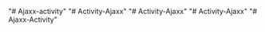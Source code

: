 "# Ajaxx-activity" 
"# Activity-Ajaxx" 
"# Activity-Ajaxx" 
"# Activity-Ajaxx" 
"# Ajaxx-Activity" 
